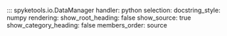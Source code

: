 ::: spyketools.io.DataManager
	handler: python
	selection:
		docstring_style: numpy
	rendering:
		show_root_heading: false
		show_source: true
		show_category_heading: false
		members_order: source